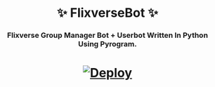 <h1 align="center"> 
    ✨ FlixverseBot ✨ 
</h1>

<h3 align="center"> 
    Flixverse Group Manager Bot + Userbot Written In Python Using Pyrogram.
</h3>
<h1
    <p align="center">
        <a href="https://heroku.com/deploy?template=https://github.com/AastaRoth/FlixverseBot">
            <img src="https://www.herokucdn.com/deploy/button.svg" alt="Deploy">
        </a>
    </p>
</h1>
